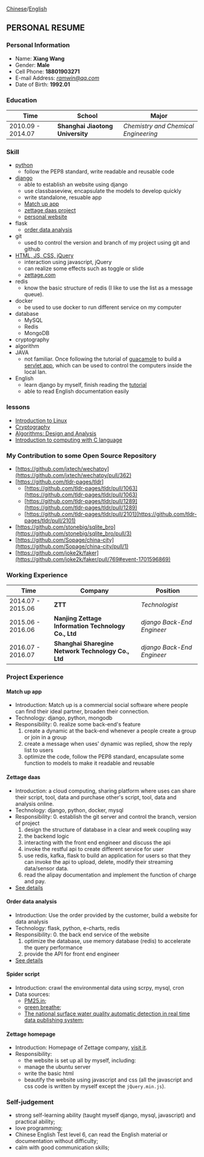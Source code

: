 [Chinese](./README.md)/[English](./README_eng.md)
## PERSONAL RESUME
###  Personal Information
* Name: **Xiang Wang**
* Gender: **Male**
* Cell Phone: **18801903271**
* E-mail Address: [*ramwin@qq.com*](mailto:ramwin@qq.com)
* Date of Birth: **1992.01**

### Education
Time | School | Major
---------- | ----------- | -----------
2010.09 - 2014.07 | **Shanghai Jiaotong University** | *Chemistry and Chemical Engineering*

### Skill
* [python](https://github.com/ramwin/python_tutorial/)
    * follow the PEP8 standard, write readable and reusable code
* [django](https://github.com/ramwin/django-reference/)
    * able to establish an website using django
    * use classbaseview, encapsulate the models to develop quickly
    * write standalone, resuable app
    * [Match up app](#sharengine)
    * [zettage daas project](#zettage)
    * [personal website](https://github.com/ramwin/django-reference/)
* flask
	* [order data analysis](#tv)
* git
    * used to control the version and branch of my project using git and github
* [HTML, JS, CSS, jQuery](https://github.com/ramwin/javascript_tutorial/)
    * interaction using javascript, jQuery
    * can realize some effects such as toggle or slide
    * [zettage.com](#homepage)
* redis
    * know the basic structure of redis (I like to use the list as a message queue).
* docker
    * be used to use docker to run different service on my computer
* database
    * MySQL
    * Redis
    * MongoDB
* cryptography
* algorithm
* JAVA
	* not familiar. Once following the tutorial of [guacamole](http://guacamole.incubator.apache.org/) to build a [servlet app](https://github.com/ramwin/my_guacamole_sample/), which can be used to control the computers inside the local lan.
* English
    * learn django by myself, finish reading the [tutorial](https://docs.djangoproject.com/en/1.8/)
    * able to read English documentation easily

### lessons
* [Introduction to Linux](https://courses.edx.org/courses/course-v1:LinuxFoundationX+LFS101x.2+1T2015/info)
* [Cryptography](https://www.coursera.org/learn/crypto)
* [Algorithms: Design and Analysis](https://www.coursera.org/learn/algorithm-design-analysis)
* [Introduction to computing with C language](https://www.coursera.org/learn/jisuanji-bianchen)

### My Contribution to some Open Source Repository
* [https://github.com/jxtech/wechatpy](https://github.com/jxtech/wechatpy/pull/362)
* [https://github.com/tldr-pages/tldr]
    * [https://github.com/tldr-pages/tldr/pull/1063](https://github.com/tldr-pages/tldr/pull/1063)
    * [https://github.com/tldr-pages/tldr/pull/1289](https://github.com/tldr-pages/tldr/pull/1289)
    * [https://github.com/tldr-pages/tldr/pull/2101](https://github.com/tldr-pages/tldr/pull/2101)
* [https://github.com/stonebig/sqlite_bro](https://github.com/stonebig/sqlite_bro/pull/3)
* [https://github.com/Sopage/china-city](https://github.com/Sopage/china-city/pull/1)
* [https://github.com/joke2k/faker](https://github.com/joke2k/faker/pull/769#event-1701596869)

### Working Experience

Time | Company | Position
------------ | ------------- | -------------
2014.07 - 2015.06 | **ZTT** | *Technologist*
2015.06 - 2016.06 | **Nanjing Zettage Information Technology Co., Ltd** | *django Back-End Engineer*
2016.07 - 2016.07 | **Shanghai Sharegine Network Technology Co., Ltd** | *django Back-End Engineer*


### Project Experience
<div id="sharengine"></div>

#### Match up app
* Introduction: Match up is a commercial social software where people can find their ideal partner, broaden their connection.
* Technology: django, python, mongodb
* Responsibility:
    0. realize some back-end's feature
    1. create a dynamic at the back-end whenever a people create a group or join in a group
    2. create a message when uses' dynamic was replied, show the reply list to users
    3. optimize the code, follow the PEP8 standard, encapsulate some function to models to make it readable and reusable


<div id="zettage"></div>  

#### Zettage daas
* Introduction:  a cloud computing, sharing platform where uses can share their script, tool, data and purchase other's script, tool, data and analysis online.
* Technology: django, python, docker, mysql
* Responsibility:
    0. establish the git server and control the branch, version of project
    1. design the structure of database in a clear and week coupling way
    2. the backend logic
    3. interacting with the front end engineer and discuss the api
    4. invoke the restful api to create different service for user
    5. use redis, kafka, flask to build an application for users so that they can invoke the api to upload, delete, modify their streaming data/sensor data.
    6. read the alipay documentation and implement the function of charge and pay.
* [See details](./zettage/README.md)

<div id="tv"></div>

#### Order data analysis
* Introduction: Use the order provided by the customer, build a website for data analysis
* Technology: flask, python, e-charts, redis
* Responsibility:
    0. the back end service of the website
    1. optimize the database, use memory database (redis) to accelerate the query performance
    3. provide the API for front end engineer
* [See details](./tv/README.md)

#### Spider script
* Introduction: crawl the environmental data using scrpy, mysql, cron
* Data sources: 
    * [PM25.in](http://pm25.in/);
    * [green breathe](http://www.pm25.com);
    * [The national surface water quality automatic detection in real time data publishing system](http://58.68.130.147/);

<div id="homepage"></div>

#### Zettage homepage
* Introduction: Homepage of Zettage company, [visit it](https://github.com/ramwin/zettage_homepage/).
* Responsibility:
    * the website is set up all by myself, including:
    * manage the ubuntu server
    * write the basic html
    * beautify the website using javascript and css (all the javascript and css code is written by myself except the `jQuery.min.js`).

### Self-judgement
* strong self-learning ability (taught myself django, mysql, javascript) and practical ability;
* love programming;
* Chinese English Test level 6, can read the English material or documentation without difficulty;
* calm with good communication skills;
